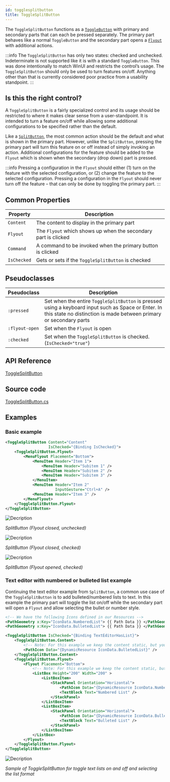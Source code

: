 ```yaml
---
id: togglesplitbutton
title: ToggleSplitButton
---
```


The `ToggleSplitButton` functions as a [`ToggleButton`](https://docs.avaloniaui.net/docs/controls/togglebutton) with primary and secondary parts that can each be pressed separately. The primary part behaves like a normal `ToggleButton` and the secondary part opens a [`Flyout`](https://docs.avaloniaui.net/docs/controls/flyouts) with additional actions.

:::info
The `ToggleSplitButton` has only two states: checked and unchecked. Indeterminate is not supported like it is with a standard `ToggleButton`. This was done intentionally to match WinUI and restricts the control’s usage. The `ToggleSplitButton` should only be used to turn features on/off. Anything other than that is currently considered poor practice from a usability standpoint.
:::

## Is this the right control? 

A `ToggleSplitButton` is a fairly specialized control and its usage should be restricted to where it makes clear sense from a user-standpoint. It is intended to turn a feature on/off while allowing some additional configurations to be specified rather than the default.

Like a [`SplitButton`](https://docs.avaloniaui.net/docs/controls/splitbutton), the most common action should be the default and what is shown in the primary part. However, unlike the `SplitButton`, pressing the primary part will turn this feature on or off instead of simply invoking an action. Additional configurations for the feature should be added to the `Flyout` which is shown when the secondary (drop down) part is pressed. 

:::info
Pressing a configuration in the `Flyout` should either (1) turn on the feature with the selected configuration, or (2) change the feature to the selected configuration. Pressing a configuration in the `Flyout` should never turn off the feature – that can only be done by toggling the primary part.
:::

## Common Properties

| Property    | Description                                                    |
|-------------|----------------------------------------------------------------|
| `Content`   | The content to display in the primary part                     |
| `Flyout`    | The `Flyout` which shows up when the secondary part is clicked |
| `Command`   | A command to be invoked when the primary button is clicked     |
| `IsChecked` | Gets or sets if the `ToggleSplitButton` is checked             |

## Pseudoclasses

| Pseudoclass    | Description                                                                                                                                                               |
|----------------|---------------------------------------------------------------------------------------------------------------------------------------------------------------------------|
| `:pressed`     | Set when the entire `ToggleSplitButton` is pressed using a keyboard input such as Space or Enter. In this state no distinction is made between primary or secondary parts |
| `:flyout-open` | Set when the `Flyout` is open                                                                                                                                             |
| `:checked`     | Set when the `ToggleSplitButton` is checked. (`IsChecked="true"`)                                                                                                         |

## API Reference

[ToggleSplitButton](http://reference.avaloniaui.net/api/Avalonia.Controls/ToggleSplitButton/)

## Source code

[ToggleSplitButton.cs](https://github.com/AvaloniaUI/Avalonia/blob/master/src/Avalonia.Controls/SplitButton/ToggleSplitButton.cs)

## Examples

### Basic example

```xml
<ToggleSplitButton Content="Content"
                   IsChecked="{Binding IsChecked}">
    <ToggleSplitButton.Flyout>
        <MenuFlyout Placement="Bottom">
            <MenuItem Header="Item 1">
                <MenuItem Header="Subitem 1" />
                <MenuItem Header="Subitem 2" />
                <MenuItem Header="Subitem 3" />
            </MenuItem>
            <MenuItem Header="Item 2"
                      InputGesture="Ctrl+A" />
            <MenuItem Header="Item 3" />
        </MenuFlyout>
    </ToggleSplitButton.Flyout>
</ToggleSplitButton>
```

  <div style={{textAlign: 'center'}}>
    <img src="/img/controls/buttons/togglesplitbutton/ToggleSplitButton_closed_unchecked.png" alt="Decription" />
  </div>

*SplitButton (Flyout closed, unchecked)*

  <div style={{textAlign: 'center'}}>
    <img src="/img/controls/buttons/togglesplitbutton/ToggleSplitButton_closed_checked.png" alt="Decription" />
  </div>

*SplitButton (Flyout closed, checked)*

  <div style={{textAlign: 'center'}}>
    <img src="/img/controls/buttons/togglesplitbutton/ToggleSplitButton_opened_checked.png" alt="Decription" />
  </div>

*SplitButton (Flyout opened, checked)*

### Text editor with numbered or bulleted list example

Continuing the text editor example from `SplitButton`, a common use case of the `ToggleSplitButton` is to add bulleted/numbered lists to text. In this example the primary part will toggle the list on/off while the secondary part will open a `Flyout` and allow selecting the bullet or number style.

```xml
<!-- We have the following Icons defined in our Resources -->
<PathGeometry x:Key="IconData.NumberedList"> {{ Path Data }} </PathGeometry>
<PathGeometry x:Key="IconData.BulletedList"> {{ Path Data }} </PathGeometry>
```

```xml
<ToggleSplitButton IsChecked="{Binding TextEditorHasList}">
    <ToggleSplitButton.Content>
        <!-- Note: For this example we keep the content static, but you can use dynamic content -->
        <PathIcon Data="{DynamicResource IconData.BulletedList}" />
    </ToggleSplitButton.Content>
    <ToggleSplitButton.Flyout>
        <Flyout Placement="Bottom">
            <!-- Note: For this example we keep the content static, but you can use dynamic content -->
            <ListBox Height="200" Width="200" >
                <ListBoxItem>
                    <StackPanel Orientation="Horizontal">
                        <PathIcon Data="{DynamicResource IconData.NumberedList}" />
                        <TextBlock Text="Numbered List" />
                    </StackPanel>
                </ListBoxItem>
                <ListBoxItem>
                    <StackPanel Orientation="Horizontal">
                        <PathIcon Data="{DynamicResource IconData.BulletedList}" />
                        <TextBlock Text="Bulleted List" />
                    </StackPanel>
                </ListBoxItem>
            </ListBox>
        </Flyout>
    </ToggleSplitButton.Flyout>
</ToggleSplitButton>
```

  <div style={{textAlign: 'center'}}>
    <img src="/img/controls/buttons/togglesplitbutton/ToggleSplitButton_TextListExample.png" alt="Decription" />
  </div>


*Sample of ToggleSplitButton for toggle text lists on and off and selecting the list format*

